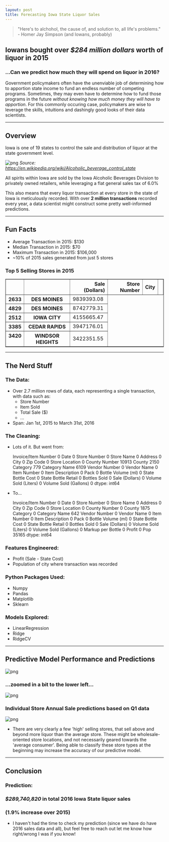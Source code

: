 ```yaml
---
layout: post
title: Forecasting Iowa State Liquor Sales
---
```



> "Here's to alchohol, the cause of, and solution to, all life's problems." - Homer Jay Simpson (and Iowans, probably)

## Iowans bought over *\$284 million dollars* worth of liquor in 2015
### ...Can we predict how much they will spend on liquor in 2016?

Government policymakers often have the unenviable job of determining how to apportion state income to fund an endless number of competing programs. Sometimes, they may even have to determine how to fund those programs in the future *without knowing how much money they will have to apportion*. For this commonly occuring case, policymakers are wise to leverage the skills, intuitions and dashingly good looks of their data scientists.

---

## Overview

Iowa is one of 19 states to control the sale and distribution of liquor at the state government level. 

![png](../images/iowa_liquor_blog_files/Map.png)
*Source: https://en.wikipedia.org/wiki/Alcoholic_beverage_control_state*

All spirits within Iowa are sold by the Iowa Alcoholic Beverages Division to privately owned retailers, while leveraging a flat general sales tax of 6.0% 

This also means that every liquor transaction at every store in the state of Iowa is meticulously recorded. With over **2 million transactions** recorded every year, a data scientist might construct some pretty well-informed predictions.

---

## Fun Facts

- Average Transaction in 2015:  \$130
- Median Transaction in 2015:   \$70
- Maximum Transaction in 2015:  \$106,000
- ~10% of 2015 sales generated from just 5 stores


### Top 5 Selling Stores in 2015


<div>
<style>
    .dataframe thead tr:only-child th {
        text-align: right;
    }

    .dataframe thead th {
        text-align: left;
    }

    .dataframe tbody tr th {
        vertical-align: top;
    }
</style>
<table border="1" class="dataframe">
  <thead>
    <tr style="text-align: right;">
      <th></th>
      <th></th>
      <th>Sale (Dollars)</th>
      <th>Store Number</th>
      <th>City</th>
      <th></th>
    </tr>
  </thead>
  <tbody>
    <tr>
      <th>2633</th>
      <th>DES MOINES</th>
      <td>9839393.08</td>
    </tr>
    <tr>
      <th>4829</th>
      <th>DES MOINES</th>
      <td>8742779.31</td>
    </tr>
    <tr>
      <th>2512</th>
      <th>IOWA CITY</th>
      <td>4155665.47</td>
    </tr>
    <tr>
      <th>3385</th>
      <th>CEDAR RAPIDS</th>
      <td>3947176.01</td>
    </tr>
    <tr>
      <th>3420</th>
      <th>WINDSOR HEIGHTS</th>
      <td>3422351.55</td>
    </tr>
  </tbody>
</table>
</div>



---

## The Nerd Stuff

### The Data:

- Over 2.7 million rows of data, each representing a single transaction, with data such as:
    - Store Number
    - Item Sold
    - Total Sale (\$)
    - ...
- Span: Jan 1st, 2015 to March 31st, 2016

### The Cleaning:

- Lots of it. But went from:

    Invoice/Item Number          0
    Date                         0
    Store Number                 0
    Store Name                   0
    Address                      0
    City                         0
    Zip Code                     0
    Store Location               0
    County Number            10913
    County                    2150
    Category                   779
    Category Name             6109
    Vendor Number                0
    Vendor Name                  0
    Item Number                  0
    Item Description             0
    Pack                         0
    Bottle Volume (ml)           0
    State Bottle Cost            0
    State Bottle Retail          0
    Bottles Sold                 0
    Sale (Dollars)               0
    Volume Sold (Liters)         0
    Volume Sold (Gallons)        0
    dtype: int64



- To...


    Invoice/Item Number          0
    Date                         0
    Store Number                 0
    Store Name                   0
    Address                      0
    City                         0
    Zip Code                     0
    Store Location               0
    County Number                0
    County                    1875
    Category                     0
    Category Name              642
    Vendor Number                0
    Vendor Name                  0
    Item Number                  0
    Item Description             0
    Pack                         0
    Bottle Volume (ml)           0
    State Bottle Cost            0
    State Bottle Retail          0
    Bottles Sold                 0
    Sale (Dollars)               0
    Volume Sold (Liters)         0
    Volume Sold (Gallons)        0
    Markup per Bottle            0
    Profit                       0
    Pop                      35165
    dtype: int64



### Features Engineered:
- Profit (Sale - State Cost)
- Population of city where transaction was recorded

### Python Packages Used:
- Numpy
- Pandas
- Matplotlib
- Sklearn

### Models Explored:
- LinearRegression
- Ridge
- RidgeCV

---

## Predictive Model Performance and Predictions

![png](../images/iowa_liquor_blog_files/model_1.png)

### ...zoomed in a bit to the lower left...

![png](../images/iowa_liquor_blog_files/model_2.png)

### Individual Store Annual Sale predictions based on Q1 data

![png](../images/iowa_liquor_blog_files/iowa_liquor_blog_9_1.png)


   * There are very clearly a few 'high' selling stores, that sell above and beyond more liquor than the average store. These might be wholesale-oriented store locations, and not necessarily geared towards the 'average consumer'. Being able to classify these store types at the beginning may increase the accuracy of our predictive model.
   
---

## Conclusion
### Prediction:
### *\$289,740,820* in total 2016 Iowa State liquor sales
### (1.9% increase over 2015)


- I haven't had the time to check my prediction (since we have do have 2016 sales data and all), but feel free to reach out let me know how right/wrong I was if you know!
